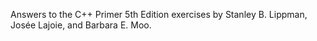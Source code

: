 Answers to the C++ Primer 5th Edition exercises by Stanley B. Lippman, Josée Lajoie, and Barbara E. Moo.
